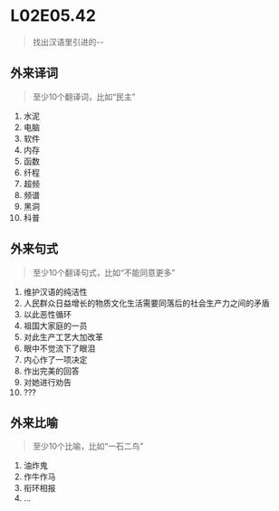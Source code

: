 # L02E05.42

> 找出汉语⾥引进的--

## 外来译词
> 至少10个翻译词，比如“民主”

1. 水泥
2. 电脑
3. 软件
4. 内存
5. 函数
6. 纤程
7. 超频
8. 频谱
9. 黑洞
10. 科普


## 外来句式
> 至少10个翻译句式，比如“不能同意更多”

1. 维护汉语的纯洁性
2. 人民群众日益增长的物质文化生活需要同落后的社会生产力之间的矛盾
3. 以此恶性循环
4. 祖国大家庭的一员
5. 对此生产工艺大加改革
6. 眼中不觉流下了眼泪
7. 内心作了一项决定
8. 作出完美的回答
9. 对她进行劝告
10. ???

## 外来比喻
> 至少10个比喻，比如“⼀⽯⼆鸟” 

1. 油炸鬼
2. 作牛作马
3. 衔环相报
4. ...


